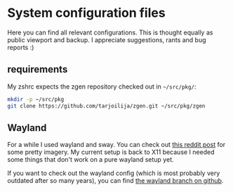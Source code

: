 System configuration files
==========================

Here you can find all relevant configurations. This is thought equally as
public viewport and backup. I appreciate suggestions, rants and bug reports :)

requirements
------------

My zshrc expects the zgen repository checked out in `~/src/pkg/`:

```sh
mkdir -p ~/src/pkg
git clone https://github.com/tarjoilija/zgen.git ~/src/pkg/zgen
```

Wayland
-------

For a while I used wayland and sway. You can check out [this reddit post](https://www.reddit.com/r/unixporn/comments/d0fuc1/sway_mario_plays_the_blues/) for some pretty imagery. My current setup is back to X11 because I needed some things that don't work on a pure wayland setup yet.

If you want to check out the wayland config (which is most probably very outdated after so many years), you can find [the wayland branch on github](https://github.com/nkoehring/configs/tree/wayland).

